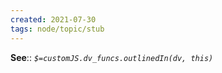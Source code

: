 ```yaml
---
created: 2021-07-30
tags: node/topic/stub
---
```


**See**:: 
*`$=customJS.dv_funcs.outlinedIn(dv, this)`*


